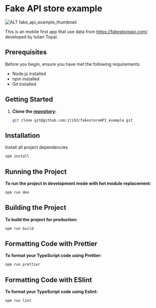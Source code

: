 # Fake API store example

![ALT fake_api_example_thumbnail](https://i.postimg.cc/wTsdfYYc/fake-api-example-thumbnail.png)

This is an mobile first app that use data from https://fakestoreapi.com/ developed by Iulian Topal.

## Prerequisites

Before you begin, ensure you have met the following requirements:

- Node.js installed
- npm installed
- Git installed

## Getting Started

1. **Clone the [repository](git@github.com:iti92/fakestoreAPI_example.git):**

   ```bash
   git clone git@github.com:iti92/fakestoreAPI_example.git
   ```

## Installation

Install all project dependencies

```bash
npm install
```

## Running the Project

**To run the project in development mode with hot module replacement:**

```bash
npm run dev
```

## Building the Project

**To build the project for production:**

```bash
npm run build
```

## Formatting Code with Prettier

**To format your TypeScript code using Prettier:**

```bash
npm run prettier
```

## Formatting Code with ESlint

**To format your TypeScript code using Eslint:**

```bash
npm run lint
```
